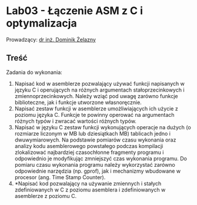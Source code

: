 # Lab03 - Łączenie ASM z C i optymalizacja

Prowadzący: [dr inż. Dominik Żelazny](https://wit.pwr.edu.pl/wydzial/struktura-organizacyjna/pracownicy/dominik-zelazny)

## Treść

Zadania do wykonania:

1. Napisać kod w asemblerze pozwalający używać funkcji napisanych w języku C i operujących na różnych argumentach stałoprzecinkowych i zmiennoprzecinkowych. Należy wziąć pod uwagę zarówno funkcje biblioteczne, jak i funkcje utworzone własnoręcznie.
2. Napisać zestaw funkcji w asemblerze umożliwiających ich użycie z poziomu języka C. Funkcje te powinny operować na argumentach różnych typów i zwracać wartości różnych typów.
3. Napisać w języku C zestaw funkcji wykonujących operacje na dużych (o rozmiarze liczonym w MB lub dziesiątkach MB) tablicach jedno­ i dwuwymiarowych. Na podstawie pomiarów czasu wykonania oraz analizy kodu asemblerowego powstałego podczas kompilacji zlokalizować najbardziej czasochłonne fragmenty programu i odpowiednio je modyfikując zmniejszyć czas wykonania programu. Do pomiaru czasu wykonania programu należy wykorzystać zarówno odpowiednie narzędzia (np. gprof), jak i mechanizmy wbudowane w procesor (ang. Time Stamp Counter).
4. *Napisać kod pozwalający na używanie zmiennych i stałych zdefiniowanych w C z poziomu asemblera i zdefiniowanych w asemblerze z poziomu C.


